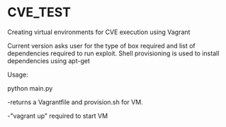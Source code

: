 # CVE_TEST
Creating virtual environments for CVE execution using Vagrant

Current version asks user for the type of box required and list of dependencies required to run exploit.
Shell provisioning is used to install dependencies using apt-get

Usage:

python main.py <exploit>

-returns a Vagrantfile and provision.sh for VM.

-"vagrant up" required to start VM
